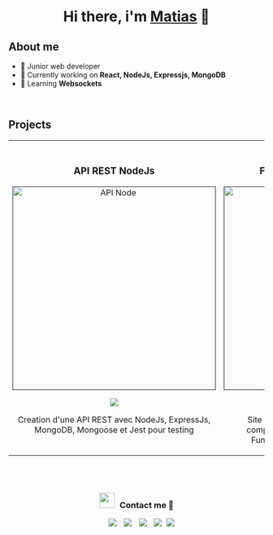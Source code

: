 <div align="center">
<h1 align="center">Hi there, i'm <a href="https://matimatics-portfolio.vercel.app/">Matias</a> 👋</h1>
</div>

## About me

- 📲 Junior web developer
- 🔭 Currently working on **React, NodeJs, Expressjs, MongoDB**
- 🌱 Learning **Websockets**
<br>

## Projects
<table>
<tr>
<td width="50%">
<h3 align="center">API REST NodeJs</h3>
<div align="center">
<a href=""https://github.com/matimatics/backend_nodeJs" target="_blank"><img src="https://user-images.githubusercontent.com/119935414/274287014-6d52241e-dc7d-4c78-b8c2-484a29dbbcaf.jpg" width="400" alt="API Node"></a>
<p>
<a href="https://github.com/matimatics/backend_nodeJs" target="_blank">
<img src="https://img.shields.io/badge/CODE-ff9?style=for-the-badge&logo=github&logoColor=black">
</a>
</p>
<p>Creation d'une API REST avec NodeJs, ExpressJs, MongoDB, Mongoose et Jest pour testing</p>
</div>
                                                                                      
</td>

<td width="50%">
               <br>
<h3 align="center">FrontEnd ReactJs - Tailwind</h3>
<div align="center">                                       
<a href="" target="_blank"><img src="https://user-images.githubusercontent.com/119935414/274288535-29631780-cd58-4bef-b299-8d7b04914317.jpg" width="400" alt="react-blog"></a>
<br>
<p>
<a href="" target="_blank">
<img src="https://img.shields.io/badge/CODE-80ffaa?style=for-the-badge&logo=github&logoColor=black">
</a>
</p>
</p>Site made with ReactJs and TailwindCSS components, for web and mobile version. Functionalities thanks to custom hooks</p>
</div>                                                             
</table>                                                                                 
</div>
<br>
                                                                             
</div>
<br>

<h3 align="center" > <img src="https://media.giphy.com/media/iY8CRBdQXODJSCERIr/giphy.gif" width="30" height="30" style="margin-right: 10px;">Contact me 🤝 </h3>

<p align="center">

 <div align="center"  class="icons-social" style="margin-left: 10px;">
        <a style="margin-left: 10px;"  target="_blank" href="https://www.linkedin.com/in/matias-vargas-8b06a3241/">
		<img src="https://img.icons8.com/doodle/40/000000/linkedin--v2.png"></a>
        <a style="margin-left: 10px;" target="_blank" href="https://github.com/matimatics">
		<img src="https://img.icons8.com/doodle/40/000000/github--v1.png"></a>
	<a style="margin-left: 10px;" target="_blank" href="https://www.instagram.com/vargasmatias/">
		<img src="https://img.icons8.com/doodle/40/000000/instagram-new--v2.png"></a>
	<a style="margin-left: 10px;" target="_blank" href="https://twitter.com/MatiasVargas">
		<img src="https://img.icons8.com/doodle/1x/twitter-squared--v2.png" ></a>
	<a style="margin-left: 5px;" target="_blank" href="https://github.com/matimatics/matimatics/files/12870546/CV_Dev_FR_Vargas_Matias.pdf">
		<img src="https://img.icons8.com/plasticine/0.5x/resume.png" ></a>
      </div>

</p>
